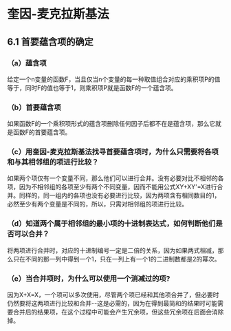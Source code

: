 # 奎因-麦克拉斯基法
## 6.1 首要蕴含项的确定
### （a）蕴含项
给定一个n变量的函数F，当且仅当n个变量的每一种取值组合对应的乘积项P的值等于，同时F的值也等于1，则乘积项P就是函数F的一个蕴含项。
### （b）首要蕴含项
如果函数F的一个乘积项形式的蕴含项删除任何因子后都不在是蕴含项，那么它就是函数F的首要蕴含项。
### （c）用奎因-麦克拉斯基法找寻首要蕴含项时，为什么只需要将各项和与其相邻组的项进行比较？
如果两个项仅有一个变量不同，那么他们可以进行合并。没有必要对比不相邻的各项，因为不相邻组的各项至少有两个不同变量，因而不能用公式XY+XY'=X进行合并。同样的，同一组内的各项也没有必要进行比较，因为两项含有相同数目的1，必然至少有两个变量是不同的，所以，只需对相邻组的项进行比较。
### （d）知道两个属于相邻组的最小项的十进制表达式，如何判断他们是否可以合并？
将两项进行合并时，对应的十进制编号一定是二倍的关系，因为如果两式相减，那么只在不同的那一列中得到一个1，只在一列上有一个1的二进制数都是2的幂次。
### （e）当合并项时，为什么可以使用一个消减过的项?
因为X+X=X，一个项可以多次使用，尽管两个项已经和其他项合并了，但必要时仍然要将这两项进行比较和合并--这是必需的，因为在得到最简和的结果时可能需要合并后的结果项，在这个过程中可能会产生冗余项，但这些冗余项在后面会消除掉。
